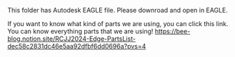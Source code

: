 This folder has Autodesk EAGLE file.
Please downroad and open in EAGLE.

If you want to know what kind of parts we are using, you can click this link. You can know everything parts that we are using!
https://bee-blog.notion.site/RCJJ2024-Edge-PartsList-dec58c2831dc46e5aa92dfbf6dd0696a?pvs=4
